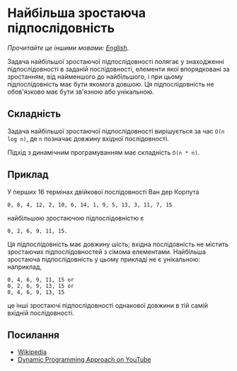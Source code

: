 # Найбільша зростаюча підпослідовність

_Прочитайте це іншими мовами:_
[_English_](README.md).

Задача найбільшої зростаючої підпослідовності полягає у знаходженні 
підпослідовності в заданій послідовності, елементи якої впорядковані 
за зростанням, від найменшого до найбільшого, і при цьому 
підпослідовність має бути якомога довшою. Ця підпослідовність не 
обов'язково має бути зв'язною або унікальною.

## Складність

Задача найбільшої зростаючої підпослідовності вирішується за час 
`O(n log n)`, де `n` позначає довжину вхідної послідовності.

Підхід з динамічним програмуванням має складність `O(n * n)`.

## Приклад

У перших 16 термінах двійкової послідовності Ван дер Корпута

```
0, 8, 4, 12, 2, 10, 6, 14, 1, 9, 5, 13, 3, 11, 7, 15
```

найбільшою зростаючою підпослідовністю є

```
0, 2, 6, 9, 11, 15.
```

Ця підпослідовність має довжину шість; 
вхідна послідовність не містить зростаючих підпослідовностей з 
сімома елементами. Найбільша зростаюча підпослідовність у цьому 
прикладі не є унікальною: наприклад,

```
0, 4, 6, 9, 11, 15 or
0, 2, 6, 9, 13, 15 or
0, 4, 6, 9, 13, 15
```

це інші зростаючі підпослідовності однакової довжини в тій самій 
вхідній послідовності.


## Посилання

- [Wikipedia](https://uk.wikipedia.org/wiki/%D0%97%D0%B0%D0%B4%D0%B0%D1%87%D0%B0_%D0%BF%D1%80%D0%BE_%D0%BD%D0%B0%D0%B9%D0%B4%D0%BE%D0%B2%D1%88%D1%83_%D0%B7%D1%80%D0%BE%D1%81%D1%82%D0%B0%D1%8E%D1%87%D1%83_%D0%BF%D1%96%D0%B4%D0%BF%D0%BE%D1%81%D0%BB%D1%96%D0%B4%D0%BE%D0%B2%D0%BD%D1%96%D1%81%D1%82%D1%8C)
- [Dynamic Programming Approach on YouTube](https://www.youtube.com/watch?v=CE2b_-XfVDk&list=PLLXdhg_r2hKA7DPDsunoDZ-Z769jWn4R8)
